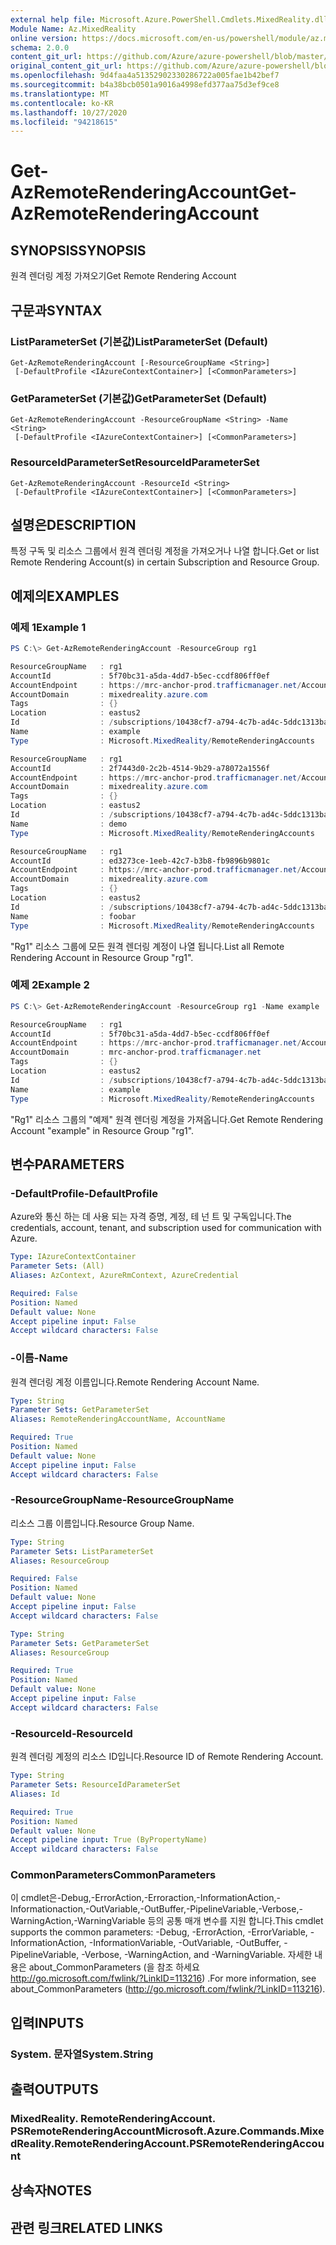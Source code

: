 ```yaml
---
external help file: Microsoft.Azure.PowerShell.Cmdlets.MixedReality.dll-Help.xml
Module Name: Az.MixedReality
online version: https://docs.microsoft.com/en-us/powershell/module/az.mixedreality/get-azremoterenderingaccount
schema: 2.0.0
content_git_url: https://github.com/Azure/azure-powershell/blob/master/src/MixedReality/MixedReality/help/Get-AzRemoteRenderingAccount.md
original_content_git_url: https://github.com/Azure/azure-powershell/blob/master/src/MixedReality/MixedReality/help/Get-AzRemoteRenderingAccount.md
ms.openlocfilehash: 9d4faa4a51352902330286722a005fae1b42bef7
ms.sourcegitcommit: b4a38bcb0501a9016a4998efd377aa75d3ef9ce8
ms.translationtype: MT
ms.contentlocale: ko-KR
ms.lasthandoff: 10/27/2020
ms.locfileid: "94218615"
---
```

# <span data-ttu-id="d608a-101">Get-AzRemoteRenderingAccount</span><span class="sxs-lookup"><span data-stu-id="d608a-101">Get-AzRemoteRenderingAccount</span></span>

## <span data-ttu-id="d608a-102">SYNOPSIS</span><span class="sxs-lookup"><span data-stu-id="d608a-102">SYNOPSIS</span></span>
<span data-ttu-id="d608a-103">원격 렌더링 계정 가져오기</span><span class="sxs-lookup"><span data-stu-id="d608a-103">Get Remote Rendering Account</span></span>

## <span data-ttu-id="d608a-104">구문과</span><span class="sxs-lookup"><span data-stu-id="d608a-104">SYNTAX</span></span>

### <span data-ttu-id="d608a-105">ListParameterSet (기본값)</span><span class="sxs-lookup"><span data-stu-id="d608a-105">ListParameterSet (Default)</span></span>
```
Get-AzRemoteRenderingAccount [-ResourceGroupName <String>]
 [-DefaultProfile <IAzureContextContainer>] [<CommonParameters>]
```

### <span data-ttu-id="d608a-106">GetParameterSet (기본값)</span><span class="sxs-lookup"><span data-stu-id="d608a-106">GetParameterSet (Default)</span></span>
```
Get-AzRemoteRenderingAccount -ResourceGroupName <String> -Name <String>
 [-DefaultProfile <IAzureContextContainer>] [<CommonParameters>]
```

### <span data-ttu-id="d608a-107">ResourceIdParameterSet</span><span class="sxs-lookup"><span data-stu-id="d608a-107">ResourceIdParameterSet</span></span>
```
Get-AzRemoteRenderingAccount -ResourceId <String>
 [-DefaultProfile <IAzureContextContainer>] [<CommonParameters>]
```

## <span data-ttu-id="d608a-108">설명은</span><span class="sxs-lookup"><span data-stu-id="d608a-108">DESCRIPTION</span></span>
<span data-ttu-id="d608a-109">특정 구독 및 리소스 그룹에서 원격 렌더링 계정을 가져오거나 나열 합니다.</span><span class="sxs-lookup"><span data-stu-id="d608a-109">Get or list Remote Rendering Account(s) in certain Subscription and Resource Group.</span></span>

## <span data-ttu-id="d608a-110">예제의</span><span class="sxs-lookup"><span data-stu-id="d608a-110">EXAMPLES</span></span>

### <span data-ttu-id="d608a-111">예제 1</span><span class="sxs-lookup"><span data-stu-id="d608a-111">Example 1</span></span>
```powershell
PS C:\> Get-AzRemoteRenderingAccount -ResourceGroup rg1

ResourceGroupName   : rg1
AccountId           : 5f70bc31-a5da-4dd7-b5ec-ccdf806ff0ef
AccountEndpoint     : https://mrc-anchor-prod.trafficmanager.net/Accounts/5f70bc31-a5da-4dd7-b5ec-ccdf806ff0ef/
AccountDomain       : mixedreality.azure.com
Tags                : {}
Location            : eastus2
Id                  : /subscriptions/10438cf7-a794-4c7b-ad4c-5ddc1313ba7d/resourceGroups/rg1/providers/Microsoft.MixedReality/RemoteRenderingAccounts/example
Name                : example
Type                : Microsoft.MixedReality/RemoteRenderingAccounts

ResourceGroupName   : rg1
AccountId           : 2f7443d0-2c2b-4514-9b29-a78072a1556f
AccountEndpoint     : https://mrc-anchor-prod.trafficmanager.net/Accounts/2f7443d0-2c2b-4514-9b29-a78072a1556f/
AccountDomain       : mixedreality.azure.com
Tags                : {}
Location            : eastus2
Id                  : /subscriptions/10438cf7-a794-4c7b-ad4c-5ddc1313ba7d/resourceGroups/rg1/providers/Microsoft.MixedReality/RemoteRenderingAccounts/demo
Name                : demo
Type                : Microsoft.MixedReality/RemoteRenderingAccounts

ResourceGroupName   : rg1
AccountId           : ed3273ce-1eeb-42c7-b3b8-fb9896b9801c
AccountEndpoint     : https://mrc-anchor-prod.trafficmanager.net/Accounts/ed3273ce-1eeb-42c7-b3b8-fb9896b9801c/
AccountDomain       : mixedreality.azure.com
Tags                : {}
Location            : eastus2
Id                  : /subscriptions/10438cf7-a794-4c7b-ad4c-5ddc1313ba7d/resourceGroups/rg1/providers/Microsoft.MixedReality/RemoteRenderingAccounts/foobar
Name                : foobar
Type                : Microsoft.MixedReality/RemoteRenderingAccounts
```

<span data-ttu-id="d608a-112">"Rg1" 리소스 그룹에 모든 원격 렌더링 계정이 나열 됩니다.</span><span class="sxs-lookup"><span data-stu-id="d608a-112">List all Remote Rendering Account in Resource Group "rg1".</span></span> 

### <span data-ttu-id="d608a-113">예제 2</span><span class="sxs-lookup"><span data-stu-id="d608a-113">Example 2</span></span>
```powershell
PS C:\> Get-AzRemoteRenderingAccount -ResourceGroup rg1 -Name example

ResourceGroupName   : rg1
AccountId           : 5f70bc31-a5da-4dd7-b5ec-ccdf806ff0ef
AccountEndpoint     : https://mrc-anchor-prod.trafficmanager.net/Accounts/5f70bc31-a5da-4dd7-b5ec-ccdf806ff0ef/
AccountDomain       : mrc-anchor-prod.trafficmanager.net
Tags                : {}
Location            : eastus2
Id                  : /subscriptions/10438cf7-a794-4c7b-ad4c-5ddc1313ba7d/resourceGroups/rg1/providers/Microsoft.MixedReality/RemoteRenderingAccounts/example
Name                : example
Type                : Microsoft.MixedReality/RemoteRenderingAccounts
```

<span data-ttu-id="d608a-114">"Rg1" 리소스 그룹의 "예제" 원격 렌더링 계정을 가져옵니다.</span><span class="sxs-lookup"><span data-stu-id="d608a-114">Get Remote Rendering Account "example" in Resource Group "rg1".</span></span> 

## <span data-ttu-id="d608a-115">변수</span><span class="sxs-lookup"><span data-stu-id="d608a-115">PARAMETERS</span></span>

### <span data-ttu-id="d608a-116">-DefaultProfile</span><span class="sxs-lookup"><span data-stu-id="d608a-116">-DefaultProfile</span></span>
<span data-ttu-id="d608a-117">Azure와 통신 하는 데 사용 되는 자격 증명, 계정, 테 넌 트 및 구독입니다.</span><span class="sxs-lookup"><span data-stu-id="d608a-117">The credentials, account, tenant, and subscription used for communication with Azure.</span></span>

```yaml
Type: IAzureContextContainer
Parameter Sets: (All)
Aliases: AzContext, AzureRmContext, AzureCredential

Required: False
Position: Named
Default value: None
Accept pipeline input: False
Accept wildcard characters: False
```

### <span data-ttu-id="d608a-118">-이름</span><span class="sxs-lookup"><span data-stu-id="d608a-118">-Name</span></span>
<span data-ttu-id="d608a-119">원격 렌더링 계정 이름입니다.</span><span class="sxs-lookup"><span data-stu-id="d608a-119">Remote Rendering Account Name.</span></span>

```yaml
Type: String
Parameter Sets: GetParameterSet
Aliases: RemoteRenderingAccountName, AccountName

Required: True
Position: Named
Default value: None
Accept pipeline input: False
Accept wildcard characters: False
```

### <span data-ttu-id="d608a-120">-ResourceGroupName</span><span class="sxs-lookup"><span data-stu-id="d608a-120">-ResourceGroupName</span></span>
<span data-ttu-id="d608a-121">리소스 그룹 이름입니다.</span><span class="sxs-lookup"><span data-stu-id="d608a-121">Resource Group Name.</span></span>

```yaml
Type: String
Parameter Sets: ListParameterSet
Aliases: ResourceGroup

Required: False
Position: Named
Default value: None
Accept pipeline input: False
Accept wildcard characters: False
```

```yaml
Type: String
Parameter Sets: GetParameterSet
Aliases: ResourceGroup

Required: True
Position: Named
Default value: None
Accept pipeline input: False
Accept wildcard characters: False
```

### <span data-ttu-id="d608a-122">-ResourceId</span><span class="sxs-lookup"><span data-stu-id="d608a-122">-ResourceId</span></span>
<span data-ttu-id="d608a-123">원격 렌더링 계정의 리소스 ID입니다.</span><span class="sxs-lookup"><span data-stu-id="d608a-123">Resource ID of Remote Rendering Account.</span></span>

```yaml
Type: String
Parameter Sets: ResourceIdParameterSet
Aliases: Id

Required: True
Position: Named
Default value: None
Accept pipeline input: True (ByPropertyName)
Accept wildcard characters: False
```

### <span data-ttu-id="d608a-124">CommonParameters</span><span class="sxs-lookup"><span data-stu-id="d608a-124">CommonParameters</span></span>
<span data-ttu-id="d608a-125">이 cmdlet은-Debug,-ErrorAction,-Erroraction,-InformationAction,-Informationaction,-OutVariable,-OutBuffer,-PipelineVariable,-Verbose,-WarningAction,-WarningVariable 등의 공통 매개 변수를 지원 합니다.</span><span class="sxs-lookup"><span data-stu-id="d608a-125">This cmdlet supports the common parameters: -Debug, -ErrorAction, -ErrorVariable, -InformationAction, -InformationVariable, -OutVariable, -OutBuffer, -PipelineVariable, -Verbose, -WarningAction, and -WarningVariable.</span></span>
<span data-ttu-id="d608a-126">자세한 내용은 about_CommonParameters (을 참조 하세요 http://go.microsoft.com/fwlink/?LinkID=113216) .</span><span class="sxs-lookup"><span data-stu-id="d608a-126">For more information, see about_CommonParameters (http://go.microsoft.com/fwlink/?LinkID=113216).</span></span>

## <span data-ttu-id="d608a-127">입력</span><span class="sxs-lookup"><span data-stu-id="d608a-127">INPUTS</span></span>

### <span data-ttu-id="d608a-128">System. 문자열</span><span class="sxs-lookup"><span data-stu-id="d608a-128">System.String</span></span>

## <span data-ttu-id="d608a-129">출력</span><span class="sxs-lookup"><span data-stu-id="d608a-129">OUTPUTS</span></span>

### <span data-ttu-id="d608a-130">MixedReality. RemoteRenderingAccount. PSRemoteRenderingAccount</span><span class="sxs-lookup"><span data-stu-id="d608a-130">Microsoft.Azure.Commands.MixedReality.RemoteRenderingAccount.PSRemoteRenderingAccount</span></span>

## <span data-ttu-id="d608a-131">상속자</span><span class="sxs-lookup"><span data-stu-id="d608a-131">NOTES</span></span>

## <span data-ttu-id="d608a-132">관련 링크</span><span class="sxs-lookup"><span data-stu-id="d608a-132">RELATED LINKS</span></span>
